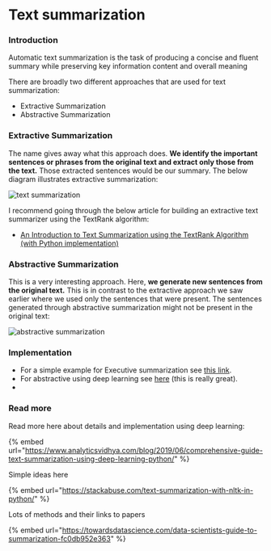 # Text summarization

### Introduction

Automatic text summarization is the task of producing a concise and fluent summary while preserving key information content and overall meaning

There are broadly two different approaches that are used for text summarization:

* Extractive Summarization
* Abstractive Summarization

### Extractive Summarization

The name gives away what this approach does. **We identify the important sentences or phrases from the original text and extract only those from the text.** Those extracted sentences would be our summary. The below diagram illustrates extractive summarization:

![text summarization](https://cdn.analyticsvidhya.com/wp-content/uploads/2019/05/extractive1.jpg)

I recommend going through the below article for building an extractive text summarizer using the TextRank algorithm:

* [An Introduction to Text Summarization using the TextRank Algorithm \(with Python implementation\)](https://www.analyticsvidhya.com/blog/2018/11/introduction-text-summarization-textrank-python/)

### Abstractive Summarization

This is a very interesting approach. Here, **we generate new sentences from the original text.** This is in contrast to the extractive approach we saw earlier where we used only the sentences that were present. The sentences generated through abstractive summarization might not be present in the original text:

![abstractive summarization](https://cdn.analyticsvidhya.com/wp-content/uploads/2019/05/abstractive1.jpg)

### Implementation

* For a simple example for Executive summarization see [this link](https://stackabuse.com/text-summarization-with-nltk-in-python/).
* For abstractive using deep learning see [here](https://www.analyticsvidhya.com/blog/2019/06/comprehensive-guide-text-summarization-using-deep-learning-python/) \(this is really great\).
* 
### Read more

Read more here about details and implementation using deep learning:

{% embed url="https://www.analyticsvidhya.com/blog/2019/06/comprehensive-guide-text-summarization-using-deep-learning-python/" %}

Simple ideas here

{% embed url="https://stackabuse.com/text-summarization-with-nltk-in-python/" %}

Lots of methods and their links to papers

{% embed url="https://towardsdatascience.com/data-scientists-guide-to-summarization-fc0db952e363" %}





